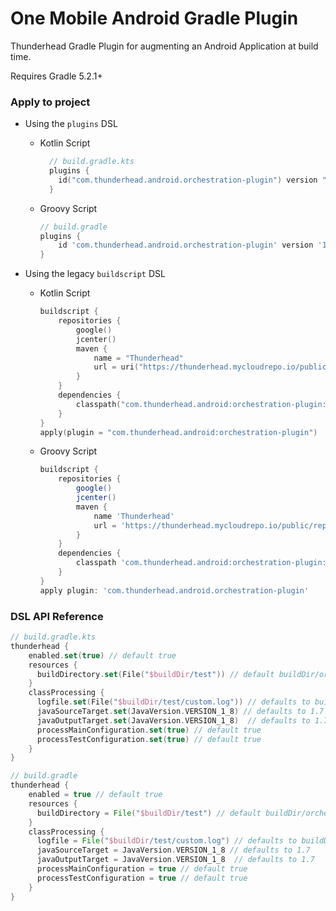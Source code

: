 # One Mobile Android Gradle Plugin

Thunderhead Gradle Plugin for augmenting an Android Application at build time.

Requires Gradle 5.2.1+

### Apply to project

- Using the `plugins` DSL
  - Kotlin Script
  
    ```kotlin 
      // build.gradle.kts 
      plugins {
        id("com.thunderhead.android.orchestration-plugin") version "1.0.0"
      }
    ```
    
  - Groovy Script
  
    ```groovy
    // build.gradle
    plugins {
        id 'com.thunderhead.android.orchestration-plugin' version '1.0.0'
    }
    ```
    
- Using the legacy `buildscript` DSL
  - Kotlin Script
  
    ```kotlin
    buildscript {
        repositories {
            google()
            jcenter()
            maven {
                name = "Thunderhead"
                url = uri("https://thunderhead.mycloudrepo.io/public/repositories/one-sdk-android")
            }
        }
        dependencies {
            classpath("com.thunderhead.android:orchestration-plugin:1.0.0")
        }
    }
    apply(plugin = "com.thunderhead.android:orchestration-plugin")
    ```
        
  - Groovy Script
    
    ```groovy
    buildscript {
        repositories {
            google()
            jcenter()
            maven {
                name 'Thunderhead'
                url = 'https://thunderhead.mycloudrepo.io/public/repositories/one-sdk-android'
            }
        }
        dependencies {
            classpath 'com.thunderhead.android:orchestration-plugin:1.0.0'
        }
    }
    apply plugin: 'com.thunderhead.android.orchestration-plugin'
    ```

### DSL API Reference
```kotlin
// build.gradle.kts
thunderhead {
    enabled.set(true) // default true
    resources {
      buildDirectory.set(File("$buildDir/test")) // default buildDir/orchestration/resources
    }
    classProcessing {
      logfile.set(File("$buildDir/test/custom.log")) // defaults to buildDir/orchestration/classProccessorLog.log
      javaSourceTarget.set(JavaVersion.VERSION_1_8) // defaults to 1.7
      javaOutputTarget.set(JavaVersion.VERSION_1_8)  // defaults to 1.7
      processMainConfiguration.set(true) // default true
      processTestConfiguration.set(true) // default true
    }
}
```

```groovy
// build.gradle
thunderhead {
    enabled = true // default true
    resources {
      buildDirectory = File("$buildDir/test") // default buildDir/orchestration/resources
    }
    classProcessing {
      logfile = File("$buildDir/test/custom.log") // defaults to buildDir/orchestration/classProccessorLog.log
      javaSourceTarget = JavaVersion.VERSION_1_8 // defaults to 1.7
      javaOutputTarget = JavaVersion.VERSION_1_8  // defaults to 1.7
      processMainConfiguration = true // default true
      processTestConfiguration = true // default true
    }
}
```
